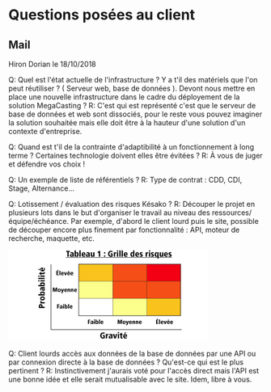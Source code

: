 # Questions posées au client

## Mail

Hiron Dorian le 18/10/2018

Q: Quel est l'état actuelle de l'infrastructure ? Y a t'il des matériels que l'on peut réutiliser ? ( Serveur web, base de données ). Devont nous mettre en place une nouvelle infrastructure dans le cadre du déployement de la solution MegaCasting ?
R: C'est qui est représenté c'est que le serveur de base de données et web sont dissociés, pour le reste vous pouvez imaginer la solution souhaitée mais elle doit être à la hauteur d'une solution d'un contexte d'entreprise.

Q: Quand est t'il de la contrainte d'adaptibilité à un fonctionnement à long terme ? Certaines technologie doivent elles être évitées ?
R: À vous de juger et défendre vos choix !

Q: Un exemple de liste de référentiels ?
R: Type de contrat : CDD, CDI, Stage, Alternance...

Q:  Lotissement / évaluation des risques Késako ?
R:  Découper le projet en plusieurs lots dans le but d'organiser le travail au niveau des ressources/équipe/échéance. Par exemple, d'abord le client lourd puis le site, possible de découper encore plus finement par fonctionnalité : API, moteur de recherche, maquette, etc.
  
![IMG001](./src/img/risk_1.jpg)

Q: Client lourds accès aux données de la base de données par une API ou par connexion directe à la base de données ? Qu'est-ce qui est le plus pertinent ?
R: Instinctivement j'aurais voté pour l'accès direct mais l'API est une bonne idée et elle serait mutualisable avec le site. Idem, libre à vous.

